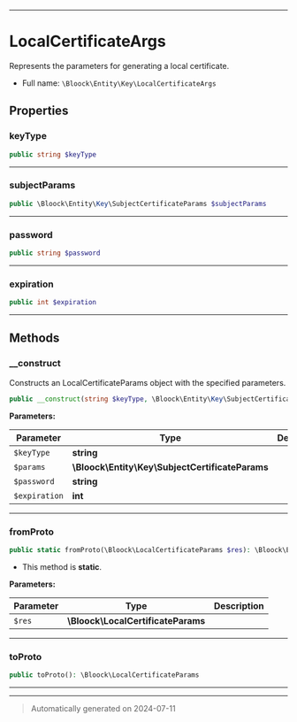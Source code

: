***

# LocalCertificateArgs

Represents the parameters for generating a local certificate.



* Full name: `\Bloock\Entity\Key\LocalCertificateArgs`



## Properties


### keyType



```php
public string $keyType
```






***

### subjectParams



```php
public \Bloock\Entity\Key\SubjectCertificateParams $subjectParams
```






***

### password



```php
public string $password
```






***

### expiration



```php
public int $expiration
```






***

## Methods


### __construct

Constructs an LocalCertificateParams object with the specified parameters.

```php
public __construct(string $keyType, \Bloock\Entity\Key\SubjectCertificateParams $params, string $password, int $expiration): mixed
```








**Parameters:**

| Parameter | Type | Description |
|-----------|------|-------------|
| `$keyType` | **string** |  |
| `$params` | **\Bloock\Entity\Key\SubjectCertificateParams** |  |
| `$password` | **string** |  |
| `$expiration` | **int** |  |





***

### fromProto



```php
public static fromProto(\Bloock\LocalCertificateParams $res): \Bloock\Entity\Key\LocalCertificateArgs
```



* This method is **static**.




**Parameters:**

| Parameter | Type | Description |
|-----------|------|-------------|
| `$res` | **\Bloock\LocalCertificateParams** |  |





***

### toProto



```php
public toProto(): \Bloock\LocalCertificateParams
```












***


***
> Automatically generated on 2024-07-11
